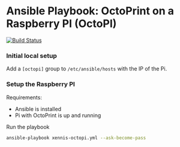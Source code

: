 # Ansible Playbook: OctoPrint on a Raspberry PI (OctoPI)

[![Build Status](https://travis-ci.org/Xennis/xennis-octopi.svg?branch=master)](https://travis-ci.org/Xennis/xennis-octopi)

### Initial local setup

Add a `[octopi]` group to `/etc/ansible/hosts` with the IP of the Pi.

### Setup the Raspberry PI

Requirements:
* Ansible is installed
* Pi with OctoPrint is up and running

Run the playbook
```sh
ansible-playbook xennis-octopi.yml --ask-become-pass
```
